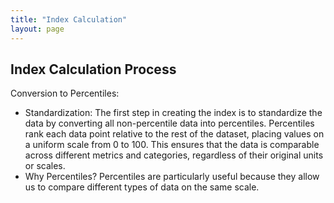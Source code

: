 ```yaml
---
title: "Index Calculation"
layout: page
---
```


## Index Calculation Process
Conversion to Percentiles:

- Standardization: The first step in creating the index is to standardize the data by converting all non-percentile data into percentiles. Percentiles rank each data point relative to the rest of the dataset, placing values on a uniform scale from 0 to 100. This ensures that the data is comparable across different metrics and categories, regardless of their original units or scales.
- Why Percentiles? Percentiles are particularly useful because they allow us to compare different types of data on the same scale.
